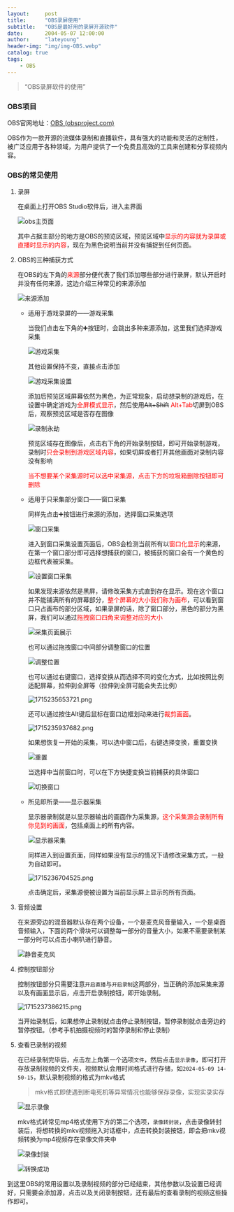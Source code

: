 ```yaml
---
layout:     post
title:      "OBS录屏使用"
subtitle:   "OBS是最好用的录屏开源软件"
date:       2004-05-07 12:00:00
author:     "lateyoung"
header-img: "img/img-OBS.webp"
catalog: true
tags:
    - OBS
---
```

> “OBS录屏软件的使用”

### OBS项目

OBS官网地址：[OBS (obsproject.com)](https://obsproject.com/)

OBS作为一款开源的流媒体录制和直播软件，具有强大的功能和灵活的定制性，被广泛应用于各种领域，为用户提供了一个免费且高效的工具来创建和分享视频内容。



### OBS的常见使用

1. 录屏

   在桌面上打开OBS Studio软件后，进入主界面

   ![obs主页面](https://img2.imgtp.com/2024/05/09/GrGVKxFI.png)

   其中占据主部分的地方是OBS的预览区域，预览区域中<font color="red">显示的内容就为录屏或直播时显示的内容</font>，现在为黑色说明当前并没有捕捉到任何页面。

2. OBS的三种捕获方式

   在OBS的左下角的<font color="red">来源</font>部分便代表了我们添加哪些部分进行录屏，默认开启时并没有任何来源，这边介绍三种常见的来源添加

   ![来源添加](https://img2.imgtp.com/2024/05/09/p2yq5e1L.png)

   - 适用于游戏录屏的——游戏采集

     当我们点击左下角的➕按钮时，会跳出多种来源添加，这里我们选择游戏采集

     ![游戏采集](https://img2.imgtp.com/2024/05/09/WhnQOs5c.png)

     其他设置保持不变，直接点击添加

     ![游戏采集设置](https://img2.imgtp.com/2024/05/09/kmqcHva4.png)

     添加后预览区域屏幕依然为黑色，为正常现象，启动想录制的游戏后，在设置中确定游戏为<font color="red">全屏模式显示</font>，然后使用<del>Alt+Shift</del> <font color="red">Alt+Tab</font>切屏到OBS后，观察预览区域是否存在图像

     ![录制永劫](https://img2.imgtp.com/2024/05/09/EU1dFpHw.png)

     预览区域存在图像后，点击右下角的开始录制按钮，即可开始录制游戏，录制时<font color="red">只会录制到游戏区域内容</font>，如果切屏或者打开其他画面对录制内容没有影响

     <font color="red">当不想要某个采集源时可以选中采集源，点击下方的垃圾箱删除按钮即可删除</font>

   - 适用于只采集部分窗口——窗口采集

     同样先点击➕按钮进行来源的添加，选择窗口采集选项

     ![窗口采集](https://img2.imgtp.com/2024/05/09/uORt7Alm.png)

     进入到窗口采集设置页面后，OBS会检测当前所有以<font color="red">窗口化显示</font>的来源，在第一个窗口部分即可选择想捕获的窗口，被捕获的窗口会有一个黄色的边框代表被采集。

     ![设置窗口采集](https://img2.imgtp.com/2024/05/09/vwexMuZB.png)

     如果发现来源依然是黑屏，请修改采集方式直到存在显示。现在这个窗口并不能铺满所有的屏幕部分，<font color="red">整个屏幕的大小我们称为画布</font>，可以看到窗口只占画布的部分区域，如果录屏的话，除了窗口部分，黑色的部分为黑屏，我们可以通过<font color="red">拖拽窗口四角来调整对应的大小</font>

     ![采集页面展示](https://img2.imgtp.com/2024/05/09/j02rt0Ly.png)

     也可以通过拖拽窗口中间部分调整窗口的位置

     ![调整位置](https://img2.imgtp.com/2024/05/09/9gaQTeQb.png)

     也可以通过右键窗口，选择变换从而选择不同的变化方式，比如按照比例适配屏幕，拉伸到全屏等（拉伸到全屏可能会失去比例）

     ![1715235653721.png](https://img2.imgtp.com/2024/05/09/6EbqCtTT.png)

     还可以通过按住Alt键后鼠标在窗口边框划动来进行<font color="red">裁剪画面</font>。

     ![1715235937682.png](https://img2.imgtp.com/2024/05/09/RueBgSM0.png)

     如果想恢复一开始的采集，可以选中窗口后，右键选择变换，重置变换

     ![重置](https://img2.imgtp.com/2024/05/09/hkzum5Ur.png)

     当选择中当前窗口时，可以在下方快捷变换当前捕获的具体窗口

     ![切换窗口](https://img2.imgtp.com/2024/05/09/ygyoOfnK.png)

   - 所见即所录——显示器采集

     显示器录制就是以显示器输出的画面作为采集源，<font color="red">这个采集源会录制所有你见到的画面</font>，包括桌面上的所有内容。

     ![显示器采集](https://img2.imgtp.com/2024/05/09/j4JCQu9Y.png)

     同样进入到设置页面，同样如果没有显示的情况下请修改采集方式，一般为自动即可。

     ![1715236704525.png](https://img2.imgtp.com/2024/05/09/aPtEA7Oc.png)

     点击确定后，采集源便被设置为当前显示屏上显示的所有页面。

3. 音频设置

   在来源旁边的混音器默认存在两个设备，一个是麦克风音量输入，一个是桌面音频输入，下面的两个滑块可以调整每一部分的音量大小，如果不需要录制某一部分时可以点击小喇叭进行静音。

   ![静音麦克风](https://img2.imgtp.com/2024/05/09/fjfLfw8n.png)

4. 控制按钮部分

   控制按钮部分只需要注意`开启直播`与`开启录制`这两部分，当正确的添加采集来源以及有画面显示后，点击开启录制按钮，即开始录制。

   ![1715237386215.png](https://img2.imgtp.com/2024/05/09/Zb8wjPcP.png)

   当开始录制后，如果想停止录制就点击停止录制按钮，暂停录制就点击旁边的暂停按钮。（参考手机拍摄视频时的暂停录制和停止录制）

   

5. 查看已录制的视频

   在已经录制完毕后，点击左上角第一个选项`文件`，然后点击`显示录像`，即可打开存放录制视频的文件夹，视频默认会用时间格式进行存储，如`2024-05-09 14-50-15`，默认录制视频的格式为mkv格式

   > mkv格式即使遇到断电死机等异常情况也能够保存录像，实现实录实存

   ![显示录像](https://img2.imgtp.com/2024/05/09/s6ulkcnZ.png)

   mkv格式转常见mp4格式使用下方的第二个选项，`录像转封装`，点击录像转封装后，将想转换的mkv视频拖入对话框中，点击转换封装按钮，即会把mkv视频转换为mp4视频存在录像文件夹中

   ![录像封装](https://img2.imgtp.com/2024/05/09/3Mv0zjrk.png)

   ![转换成功](https://img2.imgtp.com/2024/05/09/jmyKLwqv.png)

   

到这里OBS的常用设置以及录制视频的部分已经结束，其他参数以及设置已经调好，只需要会添加源，点击以及关闭录制按钮，还有最后的查看录制的视频这些操作即可。





   

   

   